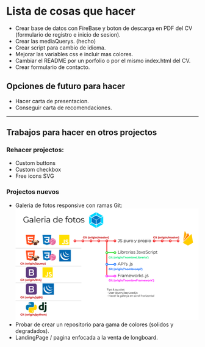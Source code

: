 # Lista de cosas que hacer
- Crear base de datos con FireBase y boton de descarga en PDF del CV (formulario de registro e inicio de sesion).
- Crear las mediaQuerys. (hecho)
- Crear script para cambio de idioma.
- Mejorar las variables css e incluir mas colores.
- Cambiar el README por un porfolio o por el mismo index.html del CV.
- Crear formulario de contacto.

## Opciones de futuro para hacer
- Hacer carta de presentacion.
- Conseguir carta de recomendaciones.
---
## Trabajos para hacer en otros projectos
### Rehacer projectos:
- Custom buttons
- Custom checkbox
- Free icons SVG
  
### Projectos nuevos
- Galeria de fotos responsive con ramas Git: 
  ![Texto alternativo](archives/mapa.jpg)
- Probar de crear un repositorio para gama de colores (solidos y degradados).
- LandingPage / pagina enfocada a la venta de longboard.
